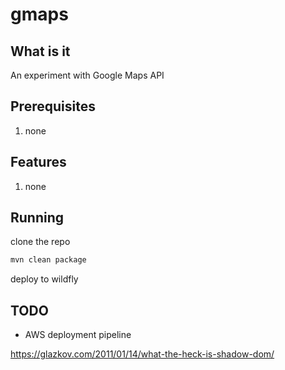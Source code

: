 # gmaps

## What is it
An experiment with Google Maps API

## Prerequisites
1. none

## Features
1. none


## Running
clone the repo

```bash
mvn clean package
```

deploy to wildfly

## TODO
* AWS deployment pipeline

https://glazkov.com/2011/01/14/what-the-heck-is-shadow-dom/